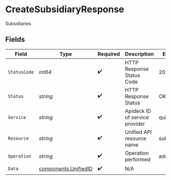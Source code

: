# CreateSubsidiaryResponse

Subsidiaries


## Fields

| Field                                                        | Type                                                         | Required                                                     | Description                                                  | Example                                                      |
| ------------------------------------------------------------ | ------------------------------------------------------------ | ------------------------------------------------------------ | ------------------------------------------------------------ | ------------------------------------------------------------ |
| `StatusCode`                                                 | *int64*                                                      | :heavy_check_mark:                                           | HTTP Response Status Code                                    | 200                                                          |
| `Status`                                                     | *string*                                                     | :heavy_check_mark:                                           | HTTP Response Status                                         | OK                                                           |
| `Service`                                                    | *string*                                                     | :heavy_check_mark:                                           | Apideck ID of service provider                               | quickbooks                                                   |
| `Resource`                                                   | *string*                                                     | :heavy_check_mark:                                           | Unified API resource name                                    | subsidiaries                                                 |
| `Operation`                                                  | *string*                                                     | :heavy_check_mark:                                           | Operation performed                                          | add                                                          |
| `Data`                                                       | [components.UnifiedID](../../models/components/unifiedid.md) | :heavy_check_mark:                                           | N/A                                                          |                                                              |
